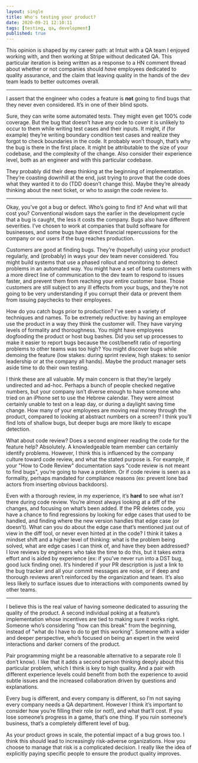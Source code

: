 ```yaml
---
layout: single
title: Who's testing your product?
date: 2020-09-21 12:10:11
tags: [testing, qa, development]
published: true
---
```


This opinion is shaped by my career path: at Intuit with a QA team I enjoyed working with, and then working at Stripe without dedicated QA. This particular iteration is being written as a response to a HN comment thread about whether or not companies should *have* employees dedicated to quality assurance, and the claim that leaving quality in the hands of the dev team leads to better outcomes overall.

----

I assert that the engineer who codes a feature is **not** going to find bugs that they never even considered. It’s in one of their blind spots.

Sure, they can write some automated tests. They might even get 100% code coverage. But the bug that doesn’t have any code to cover it is unlikely to occur to them while writing test cases and their inputs. It might, if (for example) they’re writing boundary condition test cases and realize they forgot to check boundaries in the code. It probably won’t though, that’s why the bug is there in the first place. It might be attributable to the size of your codebase, and the complexity of the change. Also consider their experience level, both as an engineer and with this particular codebase.

They probably did their deep thinking at the beginning of implementation. They’re coasting downhill at the end, just trying to prove that the code does what they wanted it to do (TDD doesn’t change this). Maybe they’re already thinking about the next ticket, or who to assign the code review to.

----

Okay, you’ve got a bug or defect. Who’s going to find it? And what will that cost you? Conventional wisdom says the earlier in the development cycle that a bug is caught, the less it costs the company. Bugs also have different severities. I’ve chosen to work at companies that build software for businesses, and some bugs have direct financial repercussions for the company or our users if the bug reaches production.

Customers are good at finding bugs. They’re (hopefully) using your product regularly, and (probably) in ways your dev team never considered. You might build systems that use a phased rollout and monitoring to detect problems in an automated way. You might have a set of beta customers with a more direct line of communication to the dev team to respond to issues faster, and prevent them from reaching your entire customer base. Those customers are still subject to any ill effects from your bugs, and they’re not going to be very understanding if you corrupt their data or prevent them from issuing paychecks to their employees.

How do you catch bugs prior to production? I’ve seen a variety of techniques and names. To be extremely reductive: by having an employee use the product in a way they think the customer will. They have varying levels of formality and thoroughness. You might have employees dogfooding the product or host bug bashes. Did you set up processes to make it easier to report bugs because the cost/benefit ratio of reporting problems to other teams was too high? You might discover bugs while demoing the feature (low stakes: during sprint review, high stakes: to senior leadership or at the company all hands). Maybe the product manager sets aside time to do their own testing.

I think these are all valuable. My main concern is that they’re largely undirected and ad-hoc. Perhaps a bunch of people checked negative numbers, but your company isn’t diverse enough to have someone who tried on an iPhone set to use the Hebrew calendar. They were almost certainly unable to test on a leap day, or during a daylight saving time change. How many of your employees are moving real money through the product, compared to looking at abstract numbers on a screen? I think you’ll find lots of shallow bugs, but deeper bugs are more likely to escape detection.

What about code review? Does a second engineer reading the code for the feature help? Absolutely. A knowledgeable team member can certainly identify problems. However, I think this is influenced by the company culture toward code review, and what the stated purpose is. For example, if your "How to Code Review" documentation says "code review is not meant to find bugs", you’re going to have a problem. Or if code review is seen as a formality, perhaps mandated for compliance reasons (ex: prevent lone bad actors from inserting obvious backdoors).

Even with a thorough review, in my experience, it’s **hard** to see what *isn’t* there during code review. You’re almost always looking at a diff of the changes, and focusing on what’s been added. If the PR deletes code, you have a chance to find regressions by looking for edge cases that used to be handled, and finding where the new version handles that edge case (or doesn’t). What can you do about the edge case that’s mentioned just out of view in the diff tool, or never even hinted at in the code? I think it takes a mindset shift and a higher level of thinking: what is the problem being solved, what are edge cases I can think of, and have they been addressed? I love reviews by engineers who take the time to do this, but it takes extra effort and is aided by experience (ex: if you’ve never run into a DST bug, good luck finding one). It’s hindered if your PR description is just a link to the bug tracker and all your commit messages are noise, or if deep and thorough reviews aren’t reinforced by the organization and team. It’s also less likely to surface issues due to interactions with components owned by other teams.

----

I believe this is the real value of having someone dedicated to assuring the quality of the product. A second individual poking at a feature’s implementation whose incentives are tied to making sure it works right. Someone who’s considering "how can this break" from the beginning, instead of "what do I have to do to get this working". Someone with a wider and deeper perspective, who’s focused on being an expert in the weird interactions and darker corners of the product.

Pair programming might be a reasonable alternative to a separate role (I don’t know). I like that it adds a second person thinking deeply about this particular problem, which I think is key to high quality. And a pair with different experience levels could benefit from both the experience to avoid subtle issues and the increased collaboration driven by questions and explanations.

Every bug is different, and every company is different, so I’m not saying every company needs a QA department. However I think it’s important to consider how you’re filling their role (or not!), and what that’ll cost. If you lose someone’s progress in a game, that’s one thing. If you ruin someone’s business, that’s a completely different level of bug. 

As your product grows in scale, the potential impact of a bug grows too.  I think this should lead to increasingly risk-adverse organizations. How you choose to manage that risk is a complicated decision. I really like the idea of explicitly paying specific people to ensure the product quality improves.


